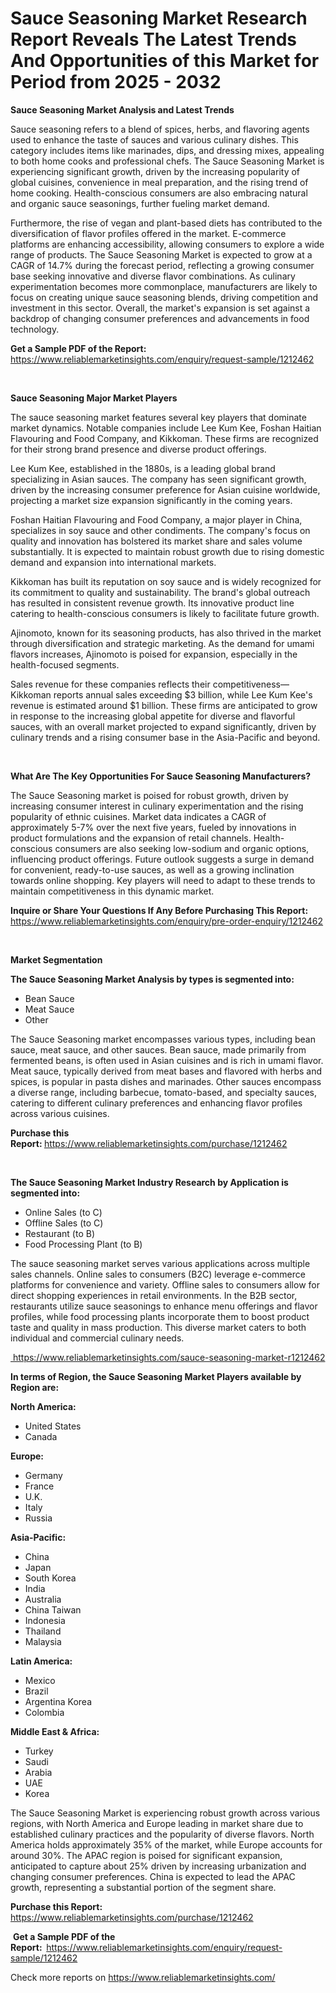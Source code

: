 <p><h1>Sauce Seasoning Market Research Report Reveals The Latest Trends And Opportunities of this Market for Period from 2025 - 2032</h1></p><p><strong>Sauce Seasoning Market Analysis and Latest Trends</strong></p>
<p><p>Sauce seasoning refers to a blend of spices, herbs, and flavoring agents used to enhance the taste of sauces and various culinary dishes. This category includes items like marinades, dips, and dressing mixes, appealing to both home cooks and professional chefs. The Sauce Seasoning Market is experiencing significant growth, driven by the increasing popularity of global cuisines, convenience in meal preparation, and the rising trend of home cooking. Health-conscious consumers are also embracing natural and organic sauce seasonings, further fueling market demand.</p><p>Furthermore, the rise of vegan and plant-based diets has contributed to the diversification of flavor profiles offered in the market. E-commerce platforms are enhancing accessibility, allowing consumers to explore a wide range of products. The Sauce Seasoning Market is expected to grow at a CAGR of 14.7% during the forecast period, reflecting a growing consumer base seeking innovative and diverse flavor combinations. As culinary experimentation becomes more commonplace, manufacturers are likely to focus on creating unique sauce seasoning blends, driving competition and investment in this sector. Overall, the market's expansion is set against a backdrop of changing consumer preferences and advancements in food technology.</p></p>
<p><strong>Get a Sample PDF of the Report:&nbsp;</strong> <a href="https://www.reliablemarketinsights.com/enquiry/request-sample/1212462?utm_campaign=2183&utm_medium=2&utm_source=Github&utm_content=ia&utm_term=24032025&utm_id=sauce-seasoning">https://www.reliablemarketinsights.com/enquiry/request-sample/1212462</a></p>
<p>&nbsp;</p>
<p><strong>Sauce Seasoning Major Market Players</strong></p>
<p><p>The sauce seasoning market features several key players that dominate market dynamics. Notable companies include Lee Kum Kee, Foshan Haitian Flavouring and Food Company, and Kikkoman. These firms are recognized for their strong brand presence and diverse product offerings. </p><p>Lee Kum Kee, established in the 1880s, is a leading global brand specializing in Asian sauces. The company has seen significant growth, driven by the increasing consumer preference for Asian cuisine worldwide, projecting a market size expansion significantly in the coming years.</p><p>Foshan Haitian Flavouring and Food Company, a major player in China, specializes in soy sauce and other condiments. The company's focus on quality and innovation has bolstered its market share and sales volume substantially. It is expected to maintain robust growth due to rising domestic demand and expansion into international markets.</p><p>Kikkoman has built its reputation on soy sauce and is widely recognized for its commitment to quality and sustainability. The brand's global outreach has resulted in consistent revenue growth. Its innovative product line catering to health-conscious consumers is likely to facilitate future growth.</p><p>Ajinomoto, known for its seasoning products, has also thrived in the market through diversification and strategic marketing. As the demand for umami flavors increases, Ajinomoto is poised for expansion, especially in the health-focused segments.</p><p>Sales revenue for these companies reflects their competitiveness—Kikkoman reports annual sales exceeding $3 billion, while Lee Kum Kee's revenue is estimated around $1 billion. These firms are anticipated to grow in response to the increasing global appetite for diverse and flavorful sauces, with an overall market projected to expand significantly, driven by culinary trends and a rising consumer base in the Asia-Pacific and beyond.</p></p>
<p>&nbsp;</p>
<p><strong>What Are The Key Opportunities For Sauce Seasoning Manufacturers?</strong></p>
<p><p>The Sauce Seasoning market is poised for robust growth, driven by increasing consumer interest in culinary experimentation and the rising popularity of ethnic cuisines. Market data indicates a CAGR of approximately 5-7% over the next five years, fueled by innovations in product formulations and the expansion of retail channels. Health-conscious consumers are also seeking low-sodium and organic options, influencing product offerings. Future outlook suggests a surge in demand for convenient, ready-to-use sauces, as well as a growing inclination towards online shopping. Key players will need to adapt to these trends to maintain competitiveness in this dynamic market.</p></p>
<p><strong>Inquire or Share Your Questions If Any Before Purchasing This Report:</strong> <a href="https://www.reliablemarketinsights.com/enquiry/pre-order-enquiry/1212462?utm_campaign=2183&utm_medium=2&utm_source=Github&utm_content=ia&utm_term=24032025&utm_id=sauce-seasoning">https://www.reliablemarketinsights.com/enquiry/pre-order-enquiry/1212462</a></p>
<p>&nbsp;</p>
<p><strong>Market Segmentation</strong></p>
<p><strong>The Sauce Seasoning Market Analysis by types is segmented into:</strong></p>
<p><ul><li>Bean Sauce</li><li>Meat Sauce</li><li>Other</li></ul></p>
<p><p>The Sauce Seasoning market encompasses various types, including bean sauce, meat sauce, and other sauces. Bean sauce, made primarily from fermented beans, is often used in Asian cuisines and is rich in umami flavor. Meat sauce, typically derived from meat bases and flavored with herbs and spices, is popular in pasta dishes and marinades. Other sauces encompass a diverse range, including barbecue, tomato-based, and specialty sauces, catering to different culinary preferences and enhancing flavor profiles across various cuisines.</p></p>
<p><strong>Purchase this Report:&nbsp;</strong><a href="https://www.reliablemarketinsights.com/purchase/1212462?utm_campaign=2183&utm_medium=2&utm_source=Github&utm_content=ia&utm_term=24032025&utm_id=sauce-seasoning">https://www.reliablemarketinsights.com/purchase/1212462</a></p>
<p>&nbsp;</p>
<p><strong>The Sauce Seasoning Market Industry Research by Application is segmented into:</strong></p>
<p><ul><li>Online Sales (to C)</li><li>Offline Sales (to C)</li><li>Restaurant (to B)</li><li>Food Processing Plant (to B)</li></ul></p>
<p><p>The sauce seasoning market serves various applications across multiple sales channels. Online sales to consumers (B2C) leverage e-commerce platforms for convenience and variety. Offline sales to consumers allow for direct shopping experiences in retail environments. In the B2B sector, restaurants utilize sauce seasonings to enhance menu offerings and flavor profiles, while food processing plants incorporate them to boost product taste and quality in mass production. This diverse market caters to both individual and commercial culinary needs.</p></p>
<p><a href="https://www.reliablemarketinsights.com/sauce-seasoning-market-r1212462?utm_campaign=2183&utm_medium=2&utm_source=Github&utm_content=ia&utm_term=24032025&utm_id=sauce-seasoning">&nbsp;https://www.reliablemarketinsights.com/sauce-seasoning-market-r1212462</a></p>
<p><strong>In terms of Region, the Sauce Seasoning Market Players available by Region are:</strong></p>
<p>
    <p> <strong> North America: </strong>
        <ul>
            <li>United States</li>
            <li>Canada</li>
        </ul>
        </p> 
    <p> <strong> Europe: </strong>
        <ul>
            <li>Germany</li>
            <li>France</li>
            <li>U.K.</li>
            <li>Italy</li>
            <li>Russia</li>
        </ul>
        </p> 
    <p> <strong> Asia-Pacific: </strong>
        <ul>
            <li>China</li>
            <li>Japan</li>
            <li>South Korea</li>
            <li>India</li>
            <li>Australia</li>
            <li>China Taiwan</li>
            <li>Indonesia</li>
            <li>Thailand</li>
            <li>Malaysia</li>
        </ul>
        </p> 
    <p> <strong> Latin America: </strong>
        <ul>
            <li>Mexico</li>
            <li>Brazil</li>
            <li>Argentina Korea</li>
            <li>Colombia</li>
        </ul>
        </p> 
    <p> <strong> Middle East & Africa: </strong>
        <ul>
            <li>Turkey</li>
            <li>Saudi</li>
            <li>Arabia</li>
            <li>UAE</li>
            <li>Korea</li>
        </ul>
    </p>
    </p>
<p><p>The Sauce Seasoning Market is experiencing robust growth across various regions, with North America and Europe leading in market share due to established culinary practices and the popularity of diverse flavors. North America holds approximately 35% of the market, while Europe accounts for around 30%. The APAC region is poised for significant expansion, anticipated to capture about 25% driven by increasing urbanization and changing consumer preferences. China is expected to lead the APAC growth, representing a substantial portion of the segment share.</p></p>
<p><strong>Purchase this Report: </strong><a href="https://www.reliablemarketinsights.com/purchase/1212462?utm_campaign=2183&utm_medium=2&utm_source=Github&utm_content=ia&utm_term=24032025&utm_id=sauce-seasoning">https://www.reliablemarketinsights.com/purchase/1212462</a></p>
<p>&nbsp;<strong>Get a Sample PDF of the Report:&nbsp;&nbsp;</strong><a href="https://www.reliablemarketinsights.com/enquiry/request-sample/1212462?utm_campaign=2183&utm_medium=2&utm_source=Github&utm_content=ia&utm_term=24032025&utm_id=sauce-seasoning">https://www.reliablemarketinsights.com/enquiry/request-sample/1212462</a></p>
<p><strong></strong></p>
<p>Check more reports on <a href="https://www.reliablemarketinsights.com/?utm_campaign=2183&utm_medium=2&utm_source=Github&utm_content=ia&utm_term=24032025&utm_id=sauce-seasoning">https://www.reliablemarketinsights.com/</a></p>